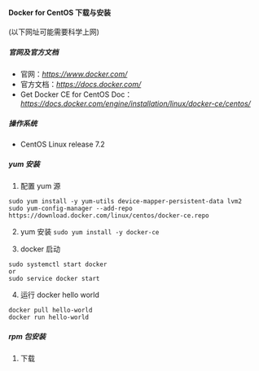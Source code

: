 
#### Docker for CentOS 下载与安装

(以下网址可能需要科学上网)

##### 官网及官方文档
* 官网：*https://www.docker.com/*
* 官方文档：*https://docs.docker.com/*
* Get Docker CE for CentOS Doc：*https://docs.docker.com/engine/installation/linux/docker-ce/centos/*

##### 操作系统
* CentOS Linux release 7.2

##### yum 安装
1. 配置 yum 源
```
sudo yum install -y yum-utils device-mapper-persistent-data lvm2
sudo yum-config-manager --add-repo https://download.docker.com/linux/centos/docker-ce.repo  
```

2. yum 安装
`sudo yum install -y docker-ce`

3. docker 启动
```
sudo systemctl start docker
or
sudo service docker start
```

4. 运行 docker hello world
```
docker pull hello-world
docker run hello-world
```

##### rpm 包安装
1. 下载
